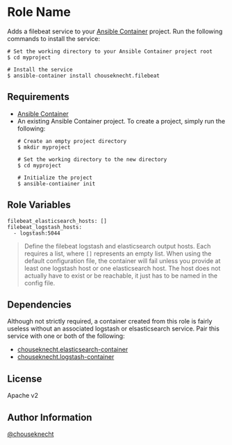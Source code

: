# Role Name

Adds a filebeat service to your [Ansible Container](https://github.com/ansible/ansible-container) project. Run the following commands
to install the service:

```
# Set the working directory to your Ansible Container project root
$ cd myproject

# Install the service
$ ansible-container install chouseknecht.filebeat
```

## Requirements

- [Ansible Container](https://github.com/ansible/ansible-container)
- An existing Ansible Container project. To create a project, simply run the following:
    ```
    # Create an empty project directory
    $ mkdir myproject

    # Set the working directory to the new directory
    $ cd myproject

    # Initialize the project
    $ ansible-contiainer init
    ```

## Role Variables

```
filebeat_elasticsearch_hosts: []
filebeat_logstash_hosts:
  - logstash:5044
```
> Define the filebeat logstash and elasticsearch output hosts. Each requires a list, where `[]` represents an empty list. When using the default configuration file, the container 
will fail unless you provide at least one logstash host or one elasticsearch host. The host does not actually have to exist or be reachable, it just has to be named in the config
file. 

## Dependencies

Although not strictly required, a container created from this role is fairly useless without an associated logstash or elsasticsearch service. Pair this service with one or both 
of the following: 

- [chouseknecht.elasticsearch-container](https://galaxy.ansible.com/chouseknecht/elasticsearch-container)
- [chouseknecht.logstash-container](https://galaxy.ansible.com/chouseknecht/logstash-container) 

## License

Apache v2

## Author Information

[@chouseknecht](https://github.com/chouseknecht)


